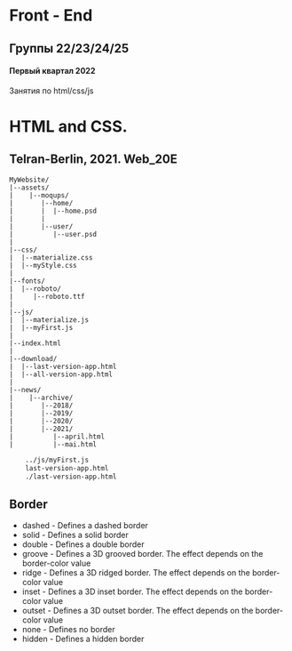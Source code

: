 # Front - End

## Группы 22/23/24/25

#### Первый квартал 2022

Занятия по html/css/js 

# HTML and CSS.

## Telran-Berlin, 2021. Web_20E

```
MyWebsite/
|--assets/
|    |--moqups/
|       |--home/
|       |  |--home.psd
|       |
|       |--user/
|          |--user.psd
|
|--css/
|  |--materialize.css
|  |--myStyle.css
|
|--fonts/
|  |--roboto/
|     |--roboto.ttf
|
|--js/
|  |--materialize.js
|  |--myFirst.js
|
|--index.html
|
|--download/
|  |--last-version-app.html
|  |--all-version-app.html
|
|--news/
|    |--archive/
|       |--2018/
|       |--2019/
|       |--2020/
|       |--2021/
|          |--april.html
|          |--mai.html
```


```bash
    ../js/myFirst.js
    last-version-app.html
    ./last-version-app.html
```

## Border

- dashed - Defines a dashed border
- solid - Defines a solid border
- double - Defines a double border
- groove - Defines a 3D grooved border. The effect depends on the border-color value
- ridge - Defines a 3D ridged border. The effect depends on the border-color value
- inset - Defines a 3D inset border. The effect depends on the border-color value
- outset - Defines a 3D outset border. The effect depends on the border-color value
- none - Defines no border
- hidden - Defines a hidden border